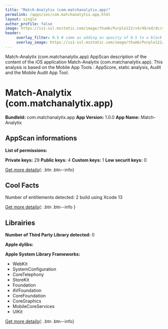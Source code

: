 ```yaml
---
title: "Match-Analytix (com.matchanalytix.app)"
permalink: /apps/ios/com.matchanalytix.app.html
layout: single
author_profile: false
image: https://is1-ssl.mzstatic.com/image/thumb/Purple122/v4/49/ed/dc/49eddceb-b728-b280-04ac-6575712b71c9/AppIcon-0-0-1x_U007emarketing-0-0-0-10-0-0-sRGB-0-0-0-GLES2_U002c0-512MB-85-220-0-0.png/512x512bb.jpg
header: 
     overlay_filter: 0.5 # same as adding an opacity of 0.5 to a black background
     overlay_image: https://is1-ssl.mzstatic.com/image/thumb/Purple122/v4/49/ed/dc/49eddceb-b728-b280-04ac-6575712b71c9/AppIcon-0-0-1x_U007emarketing-0-0-0-10-0-0-sRGB-0-0-0-GLES2_U002c0-512MB-85-220-0-0.png/512x512bb.jpg
---
```

Match-Analytix (com.matchanalytix.app) AppScan description of the content of the iOS application Match-Analytix (com.matchanalytix.app). This analysis is based on the Mobile App Tools : AppScore, static analysis, Audit and the Mobile Audit App Tool.

# Match-Analytix (com.matchanalytix.app)

**BundleId:** com.matchanalytix.app
**App Version:** 1.0.0
**App Name:** Match-Analytix


## AppScan informations 

**List of permissions:** 
  
  
**Private keys:** 29
**Public keys:** 4
**Custom keys:** 1
**Low securit keys:** 0
  
[Get more details](/pricing.html){: .btn .btn--info}

## Cool Facts

Number of entitlements detected: 2
build using Xcode 13
  
[Get more details](/pricing.html){: .btn .btn--info }

## Librairies 
**Number of Third Party Library detected:** 0


**Apple dylibs:**


**Apple System Library Frameworks:**
- WebKit
- SystemConfiguration
- CoreTelephony
- StoreKit
- Foundation
- AVFoundation
- CoreFoundation
- CoreGraphics
- MobileCoreServices
- UIKit


  
[Get more details](/pricing.html){: .btn .btn--info}

